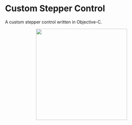 # Custom Stepper Control

A custom stepper control written in Objective-C.

<center><a><img src="http://i.imgur.com/gNVjEtT.png" width="300"></a></center>

